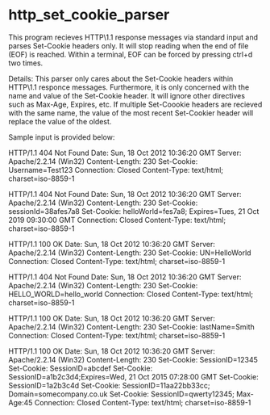 # http_set_cookie_parser

This program recieves HTTP\1.1 response messages via standard input and 
parses Set-Cookie headers only. It will stop reading when the end of 
file (EOF) is reached. Within a terminal, EOF can be forced by pressing 
ctrl+d two times. 

Details:
This parser only cares about the Set-Cookie headers within HTTP\1.1 
responce messages. Furthermore, it is only concerned with the name 
and value of the Set-Cookie header. It will ignore other directives
such as Max-Age, Expires, etc. If multiple Set-Coookie headers
are recieved with the same name, the value of the most recent 
Set-Cookier header will replace the value of the oldest.

Sample input is provided below:

HTTP/1.1 404 Not Found
Date: Sun, 18 Oct 2012 10:36:20 GMT
Server: Apache/2.2.14 (Win32)
Content-Length: 230
Set-Cookie: Username=Test123
Connection: Closed
Content-Type: text/html; charset=iso-8859-1

HTTP/1.1 404 Not Found
Date: Sun, 18 Oct 2012 10:36:20 GMT
Server: Apache/2.2.14 (Win32)
Content-Length: 230
Set-Cookie: sessionId=38afes7a8
Set-Cookie: helloWorld=fes7a8; Expires=Tues, 21 Oct 2019 09:30:00 GMT
Connection: Closed
Content-Type: text/html; charset=iso-8859-1

HTTP/1.1 100 OK
Date: Sun, 18 Oct 2012 10:36:20 GMT
Server: Apache/2.2.14 (Win32)
Content-Length: 230
Set-Cookie: UN=HelloWorld
Connection: Closed
Content-Type: text/html; charset=iso-8859-1

HTTP/1.1 404 Not Found
Date: Sun, 18 Oct 2012 10:36:20 GMT
Server: Apache/2.2.14 (Win32)
Content-Length: 230
Set-Cookie: HELLO_WORLD=hello_world
Connection: Closed
Content-Type: text/html; charset=iso-8859-1

HTTP/1.1 100 OK
Date: Sun, 18 Oct 2012 10:36:20 GMT
Server: Apache/2.2.14 (Win32)
Content-Length: 230
Set-Cookie: lastName=Smith
Connection: Closed
Content-Type: text/html; charset=iso-8859-1

HTTP/1.1 100 OK
Date: Sun, 18 Oct 2012 10:36:20 GMT
Server: Apache/2.2.14 (Win32)
Content-Length: 230
Set-Cookie: SessionID=12345
Set-Cookie: SessionID=abcdef
Set-Cookie: SessionID=a1b2c3d4;Expires=Wed, 21 Oct 2015 07:28:00 GMT
Set-Cookie: SessionID=1a2b3c4d
Set-Cookie: SessionID=11aa22bb33cc; Domain=somecompany.co.uk
Set-Cookie: SessionID=qwerty12345; Max-Age:45
Connection: Closed
Content-Type: text/html; charset=iso-8859-1
